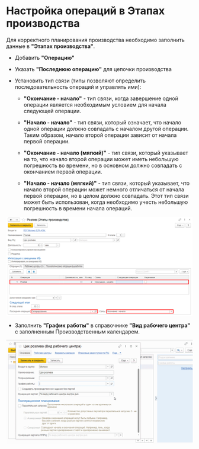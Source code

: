 # Настройка операций в Этапах производства

Для корректного планирования производства необходимо заполнить данные в **"Этапах производства"**.

- Добавить **"Операцию"**
- Указать **"Последнюю операцию"** для цепочки производства
- Установить тип связи (типы позволяют определить последовательность операций и управлять ими):

    - **"Окончание - начало"** - тип связи, когда завершение одной операции является необходимым условием для начала следующей операции. 

    - **"Начало - начало"** - тип связи, который означает, что начало одной операции должно совпадать с началом другой операции. Таким образом, начало второй операции зависит от начала первой операции.

    - **"Окончание - начало (мягкий)"** - тип связи, который указывает на то, что начало второй операции может иметь небольшую погрешность во времени, но в основном должно совпадать с окончанием первой операции.

    - **"Начало - начало (мягкий)"** - тип связи, который указывает, что начало второй операции может немного отличаться от начала первой операции, но в целом должно совпадать. Этот тип связи может быть использован, когда необходимо учесть небольшую погрешность в времени начала операций.

![1](SettingUpOperations.assets/1.png)

- Заполнить **"График работы"** в справочнике **"Вид рабочего центра"** с заполненным Производственным календарем.

![2](SettingUpOperations.assets/2.gif)